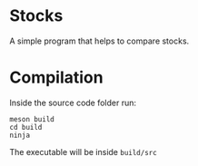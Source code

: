 # Stocks

A simple program that helps to compare stocks.

# Compilation

Inside the source code folder run:

```
meson build
cd build
ninja
```

The executable will be inside `build/src`
